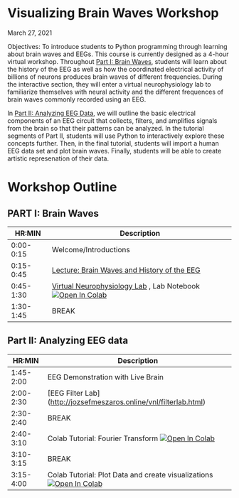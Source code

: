 # Visualizing Brain Waves Workshop
March 27, 2021

Objectives: To introduce students to Python programming through learning about brain waves and EEGs. This course is currently designed as a 4-hour virtual workshop. Throughout [Part I: Brain Waves](https://github.com/pkoneill/VisualizingBrainWaves/blob/main/README.md#part-ii-analyzing-eeg-data), students will learn about the history of the EEG as well as how the coordinated electrical activity of billions of neurons produces brain waves of different frequencies. During the interactive section, they will enter a virtual neurophysiology lab to familiarize themselves with neural activity and the different frequences of brain waves commonly recorded using an EEG. 

In [Part II: Analyzing EEG Data](https://github.com/pkoneill/VisualizingBrainWaves/blob/main/README.md#part-ii-analyzing-eeg-data), we will outline the basic electrical components of an EEG circuit that collects, filters, and amplifies signals from the brain so that their patterns can be analyzed. In the tutorial segments of Part II, students will use Python to interactively explore these concepts further. Then, in the final tutorial, students will import a human EEG data set and plot brain waves. Finally, students will be able to create artistic represenation of their data.


# Workshop Outline
## PART I: Brain Waves
|HR:MIN| Description| 
|------|------------|
|0:00-0:15| Welcome/Introductions |
|0:15-0:45| [Lecture: Brain Waves and History of the EEG](https://jozsefmeszaros.online/eeg/) | 
|0:45-1:30| [Virtual Neurophysiology Lab](https://jozsefmeszaros.online/vnl/) , Lab Notebook [![Open In Colab](https://colab.research.google.com/assets/colab-badge.svg)](https://colab.research.google.com/github/pkoneill/VisualizingBrainWaves/blob/main/Virtual_Lab_Notebook.ipynb)|
|1:30-1:45| BREAK|

## Part II: Analyzing EEG data 
HR:MIN| Description| 
|------|------------|
|1:45-2:00| EEG Demonstration with Live Brain |
|2:00-2:30| [EEG Filter Lab] (http://jozsefmeszaros.online/vnl/filterlab.html) |
|2:30-2:40| BREAK| 
|2:40-3:10| Colab Tutorial: Fourier Transform [![Open In Colab](https://colab.research.google.com/assets/colab-badge.svg)](https://colab.research.google.com/github/pkoneill/VisualizingBrainWaves/blob/main/Visualizing_Brain_Waves_Fourier.ipynb)|
|3:10-3:15| BREAK |
|3:15-4:00| Colab Tutorial: Plot Data and create visualizations [![Open In Colab](https://colab.research.google.com/assets/colab-badge.svg)](https://colab.research.google.com/github/pkoneill/VisualizingBrainWaves/blob/main/Visualizing_Brain_Waves_EEG_Data.ipynb)|
